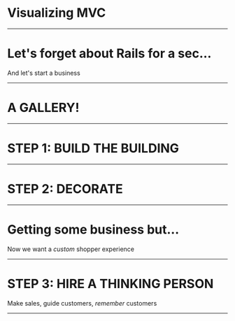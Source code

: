 # Visualizing MVC

---

# Let's forget about Rails for a sec...

And let's start a business 

---

# A GALLERY!

---

# STEP 1: BUILD THE BUILDING

---

# STEP 2: DECORATE

---

# Getting some business but...

Now we want a *custom* shopper experience

---

# STEP 3: HIRE A THINKING PERSON

Make sales, guide customers, *remember* customers


---

